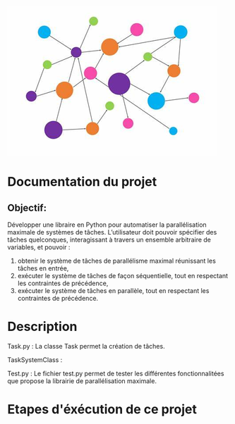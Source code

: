  ![Projet Systeme](/images/th.jpg)
# Documentation du projet 

## Objectif:
Développer une libraire en Python pour automatiser la parallélisation maximale de systèmes de tâches. L’utilisateur doit pouvoir spécifier des tâches quelconques, interagissant
à travers un ensemble arbitraire de variables, et pouvoir :
1. obtenir le système de tâches de parallélisme maximal réunissant les tâches en entrée,
2. exécuter le système de tâches de façon séquentielle, tout en respectant les contraintes
de précédence,
3. exécuter le système de tâches en parallèle, tout en respectant les contraintes de
précédence.

# Description

Task.py : La classe Task permet la création de tâches.

TaskSystemClass : 

Test.py : Le fichier test.py permet de tester les différentes fonctionnalitées que propose la librairie de parallélisation maximale.




# Etapes d'éxécution de ce projet




